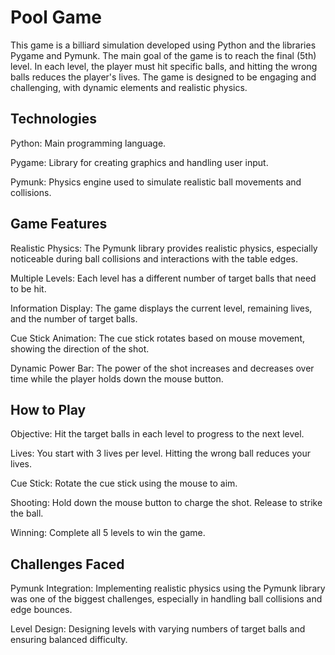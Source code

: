 # Pool Game
This game is a billiard simulation developed using Python and the libraries Pygame and Pymunk. The main goal of the game is to reach the final (5th) level. In each level, the player must hit specific balls, and hitting the wrong balls reduces the player's lives. The game is designed to be engaging and challenging, with dynamic elements and realistic physics.

## Technologies
Python: Main programming language.

Pygame: Library for creating graphics and handling user input.

Pymunk: Physics engine used to simulate realistic ball movements and collisions.

## Game Features
Realistic Physics: The Pymunk library provides realistic physics, especially noticeable during ball collisions and interactions with the table edges.

Multiple Levels: Each level has a different number of target balls that need to be hit.

Information Display: The game displays the current level, remaining lives, and the number of target balls.

Cue Stick Animation: The cue stick rotates based on mouse movement, showing the direction of the shot.

Dynamic Power Bar: The power of the shot increases and decreases over time while the player holds down the mouse button.

## How to Play
Objective: Hit the target balls in each level to progress to the next level.

Lives: You start with 3 lives per level. Hitting the wrong ball reduces your lives.

Cue Stick: Rotate the cue stick using the mouse to aim.

Shooting: Hold down the mouse button to charge the shot. Release to strike the ball.

Winning: Complete all 5 levels to win the game.

## Challenges Faced
Pymunk Integration: Implementing realistic physics using the Pymunk library was one of the biggest challenges, especially in handling ball collisions and edge bounces.

Level Design: Designing levels with varying numbers of target balls and ensuring balanced difficulty.
